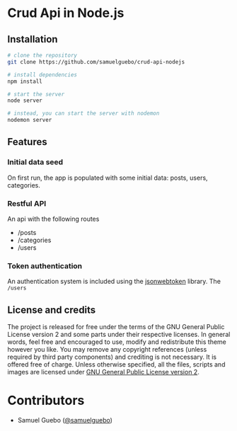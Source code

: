 # Crud Api in Node.js


## Installation

``` bash
# clone the repository
git clone https://github.com/samuelguebo/crud-api-nodejs

# install dependencies
npm install

# start the server
node server

# instead, you can start the server with nodemon
nodemon server
```
## Features
### Initial data seed
On first run, the app is populated with some initial data: posts, users, categories.

### Restful API
An api with the following routes
* /posts
* /categories
* /users

### Token authentication
An authentication system is included using the [jsonwebtoken](https://github.com/auth0/node-jsonwebtoken) library. The `/users`

## License and credits

The project is released for free under the terms of the GNU General Public License version 2
and some parts under their respective licenses.
In general words, feel free and encouraged to use, modify and redistribute this theme however you like.
You may remove any copyright references (unless required by third party components) and crediting is not necessary. It is offered free of charge. Unless otherwise specified, all the files, scripts and images are licensed under [GNU General Public License version 2](https://www.gnu.org/licenses/old-licenses/gpl-2.0.en.html).


# Contributors
 * Samuel Guebo ([@samuelguebo](http://samuelguebo.co))
